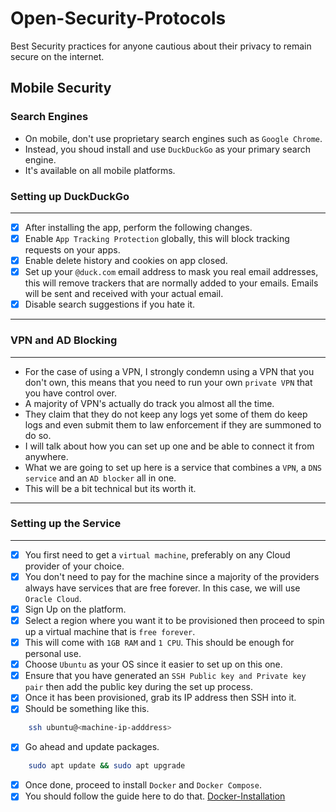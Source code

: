 # Open-Security-Protocols
Best Security practices for anyone cautious about their privacy to remain secure on the internet.

## Mobile Security
### Search Engines

- On mobile, don't use proprietary search engines such as `Google Chrome`.
- Instead, you shoud install and use `DuckDuckGo` as your primary search engine.
- It's available on all mobile platforms.

### Setting up DuckDuckGo
---

- [x] After installing the app, perform the following changes.
- [x] Enable `App Tracking Protection` globally, this will block tracking requests on your apps.
- [x] Enable delete history and cookies on app closed.
- [x] Set up your `@duck.com` email address to mask you real email addresses, this will remove trackers that are normally added to your emails. Emails will be sent and received with your actual email.
- [x] Disable search suggestions if you hate it.

---

### VPN and AD Blocking
---

- For the case of using a VPN, I strongly condemn using a VPN that you don't own, this means that you need to run your own `private VPN` that you have control over.
- A majority of VPN's actually do track you almost all the time.
- They claim that they do not keep any logs yet some of them do keep logs and even submit them to law enforcement if they are summoned to do so.
- I will talk about how you can set up one and be able to connect it from anywhere.
- What we are going to set up here is a service that combines a `VPN`, a `DNS service` and an `AD blocker` all in one.
- This will be a bit technical but its worth it.

---

### Setting up the Service
---

- [x] You first need to get a `virtual machine`, preferably on any Cloud provider of your choice.
- [x] You don't need to pay for the machine since a majority of the providers always have services that are free forever. In this case, we will use `Oracle Cloud`.
- [x] Sign Up on the platform.
- [x] Select a region where you want it to be provisioned then proceed to spin up a virtual machine that is `free forever`.
- [x] This will come with `1GB RAM` and `1 CPU`. This should be enough for personal use.
- [x] Choose `Ubuntu` as your OS since it easier to set up on this one.
- [x] Ensure that you have generated an `SSH Public key and Private key pair` then add the public key during the set up process.
- [x] Once it has been provisioned, grab its IP address then SSH into it.
- [x] Should be something like this.
```bash
    ssh ubuntu@<machine-ip-adddress>
```
- [x] Go ahead and update packages.
```bash
    sudo apt update && sudo apt upgrade
```
- [x] Once done, proceed to install `Docker` and `Docker Compose`.
- [x] You should follow the guide here to do that. 
[Docker-Installation]("https://docs.docker.com/compose/install/linux/")